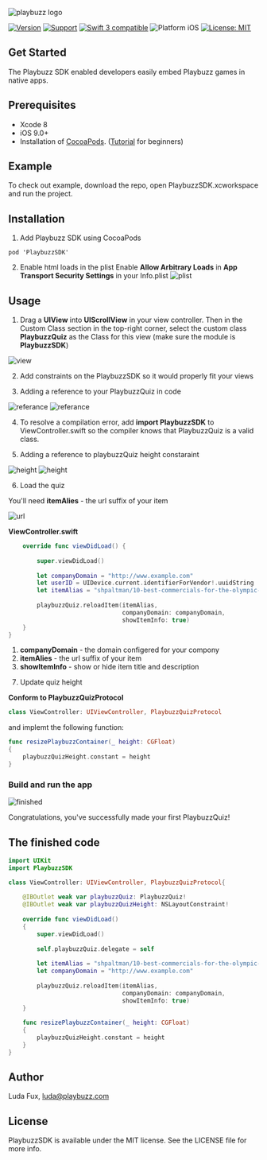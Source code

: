 ![playbuzz logo](http://i68.tinypic.com/55o84j.png)

[![Version](https://img.shields.io/cocoapods/v/PlaybuzzSDK.svg)](http://cocoapods.org/pods/PlaybuzzSDK)
[![Support](https://img.shields.io/badge/contact-LudaFux-brightgreen.svg)](mailto:luda@playbuzz.com)
[![Swift 3 compatible](https://img.shields.io/badge/language-Swift-yellowgreen.svg)](https://developer.apple.com/swift)
![Platform iOS](https://img.shields.io/badge/platform-iOS-yellow.svg)
[![License: MIT](https://img.shields.io/badge/license-MIT-orange.svg)](https://github.com/orazz/CreditCardForm-iOS/blob/master/LICENSE)


## Get Started

The Playbuzz SDK enabled developers easily embed Playbuzz games in native apps.

## Prerequisites

- Xcode 8
- iOS 9.0+
- Installation of [CocoaPods](http://cocoapods.org). ([Tutorial](https://www.raywenderlich.com/97014/use-cocoapods-with-swift) for beginners)

## Example

To check out example, download the repo, open PlaybuzzSDK.xcworkspace and run the project.

## Installation

1) Add Playbuzz SDK using CocoaPods 

```
pod 'PlaybuzzSDK'
```

2) Enable html loads in the plist
 Enable **Allow Arbitrary Loads** in **App Transport Security Settings** in your Info.plist
![plist](http://i67.tinypic.com/10hlwn8.png)

## Usage

1) Drag a **UIView** into **UIScrollView** in your view controller. Then in the Custom Class section in the top-right corner, select the custom class **PlaybuzzQuiz** as the Class for this view (make sure the module is **PlaybuzzSDK**)

![view](http://i66.tinypic.com/20rskl3.png)

2) Add constraints on the PlaybuzzSDK so it would properly fit your views

3) Adding a reference to your PlaybuzzQuiz in code

![referance](http://i66.tinypic.com/elbp8z.png)
![referance](http://i68.tinypic.com/210mwc5.png)

4) To resolve a compilation error, add **import PlaybuzzSDK** to ViewController.swift so the compiler knows that PlaybuzzQuiz is a valid class.

5) Adding a reference to playbuzzQuiz height constaraint 

![height](http://i68.tinypic.com/211jwhz.png)
![height](http://i63.tinypic.com/jigmsl.png)

6) Load the quiz 

You'll need **itemAlies** - the url suffix of your item 

![url](http://i63.tinypic.com/1z35k7b.png)

**ViewController.swift**

```Swift
    override func viewDidLoad() {
        
        super.viewDidLoad()
        
        let companyDomain = "http://www.example.com"
        let userID = UIDevice.current.identifierForVendor!.uuidString
        let itemAlias = "shpaltman/10-best-commercials-for-the-olympic-games-rio-2016"
        
        playbuzzQuiz.reloadItem(itemAlias,
                                companyDomain: companyDomain,
                                showItemInfo: true)
    } 
}
```
1. **companyDomain** - the domain configered for your compony 
2. **itemAlies** - the url suffix of your item 
3. **showItemInfo** - show or hide item title and description

7) Update quiz height

**Conform to PlaybuzzQuizProtocol**

```Swift
class ViewController: UIViewController, PlaybuzzQuizProtocol
```

and implemt the following function:
```Swift
func resizePlaybuzzContainer(_ height: CGFloat)
{
    playbuzzQuizHeight.constant = height
}
```
### Build and run the app
![finished](http://i65.tinypic.com/f4phya.png)

Congratulations, you've successfully made your first PlaybuzzQuiz!

## The finished code

```Swift
import UIKit
import PlaybuzzSDK

class ViewController: UIViewController, PlaybuzzQuizProtocol{
    
    @IBOutlet weak var playbuzzQuiz: PlaybuzzQuiz!
    @IBOutlet weak var playbuzzQuizHeight: NSLayoutConstraint!
    
    override func viewDidLoad()
    {
        super.viewDidLoad()
        
        self.playbuzzQuiz.delegate = self
     
        let itemAlias = "shpaltman/10-best-commercials-for-the-olympic-games-rio-2016"
        let companyDomain = "http://www.example.com"
        
        playbuzzQuiz.reloadItem(itemAlias,
                                companyDomain: companyDomain,
                                showItemInfo: true)
    }
    
    func resizePlaybuzzContainer(_ height: CGFloat)
    {
        playbuzzQuizHeight.constant = height
    }
}
```

## Author

Luda Fux, luda@playbuzz.com

## License

PlaybuzzSDK is available under the MIT license. See the LICENSE file for more info.
